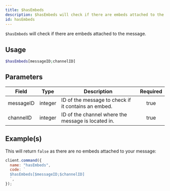 ```yaml
---
title: $hasEmbeds
description: $hasEmbeds will check if there are embeds attached to the message.
id: hasEmbeds
---
```


`$hasEmbeds` will check if there are embeds attached to the message.

## Usage

```php
$hasEmbeds[messageID;channelID]
```

## Parameters

| Field     | Type    | Description                                         | Required |
| --------- | ------- | --------------------------------------------------- | :------: |
| messageID | integer | ID of the message to check if it contains an embed. |   true   |
| channelID | integer | ID of the channel where the message is located in.  |   true   |

## Example(s)

This will return `false` as there are no embeds attached to your message:

```javascript
client.command({
  name: "hasEmbeds",
  code: `
  $hasEmbeds[$messageID;$channelID]
  `,
});
```

